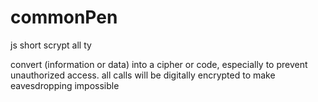 # commonPen
js short scrypt all ty

convert (information or data) into a cipher or code, especially to prevent unauthorized access.
all calls will be digitally encrypted to make eavesdropping impossible
